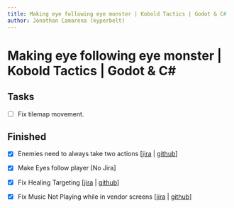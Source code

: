 ```yaml
---
title: Making eye following eye monster | Kobold Tactics | Godot & C#
author: Jonathan Camarena (kyperbelt)
---
```


# Making eye following eye monster | Kobold Tactics | Godot & C#

## Tasks

- [ ] Fix tilemap movement. 

## Finished
- [x] Enemies need to always take two actions [[jira](https://1nstudios.atlassian.net/browse/REV-301) | [github](https://github.com/kyperbelt/KoboldTactics/issues/60)] 
- [x] Make Eyes follow player [No Jira]
- [x] Fix Healing Targeting [[jira](https://1nstudios.atlassian.net/browse/REV-296) | [github](https://github.com/kyperbelt/KoboldTactics/issues/56)] 
- [x] Fix Music Not Playing while in vendor screens [[jira](https://1nstudios.atlassian.net/browse/REV-298) | [github](https://github.com/kyperbelt/KoboldTactics/issues/57)]


